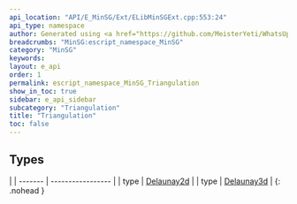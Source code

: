 ```yaml
---
api_location: "API/E_MinSG/Ext/ELibMinSGExt.cpp:553:24"
api_type: namespace
author: Generated using <a href="https://github.com/MeisterYeti/WhatsUpDoc">WhatsUpDoc</a>
breadcrumbs: "MinSG:escript_namespace_MinSG"
category: "MinSG"
keywords: 
layout: e_api
order: 1
permalink: escript_namespace_MinSG_Triangulation
show_in_toc: true
sidebar: e_api_sidebar
subcategory: "Triangulation"
title: "Triangulation"
toc: false
---
```


## Types

|
| ------- | ----------------- |
| type | [Delaunay2d](escript_type_MinSG_Triangulation_Delaunay2d) |
| type | [Delaunay3d](escript_type_MinSG_Triangulation_Delaunay3d) |
{: .nohead }

